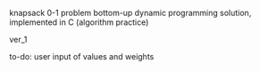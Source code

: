 knapsack 0-1 problem bottom-up dynamic programming solution, implemented in C
(algorithm practice)

ver_1

to-do: user input of values and weights
